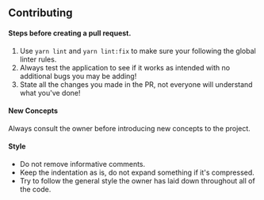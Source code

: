 ## Contributing
#### Steps before creating a pull request.
1. Use `yarn lint` and `yarn lint:fix` to make sure your following the global linter rules.
2. Always test the application to see if it works as intended with no additional bugs you may be adding!
3. State all the changes you made in the PR, not everyone will understand what you've done!

#### New Concepts
Always consult the owner before introducing new concepts to the project.

#### Style
- Do not remove informative comments.
- Keep the indentation as is, do not expand something if it's compressed.
- Try to follow the general style the owner has laid down throughout all of the code.
